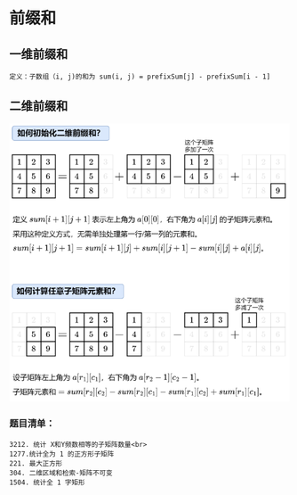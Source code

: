 # 前缀和

## 一维前缀和
    定义：子数组（i, j)的和为 sum(i, j) = prefixSum[j] - prefixSum[i - 1]
## 二维前缀和
![二维前缀和](../img/二维前缀和.png "二维前缀和")  

### 题目清单：

    3212. 统计 X和Y频数相等的子矩阵数量<br>
    1277.统计全为 1 的正方形子矩阵
    221. 最大正方形
    304. 二维区域和检索-矩阵不可变
    1504. 统计全 1 字矩形
